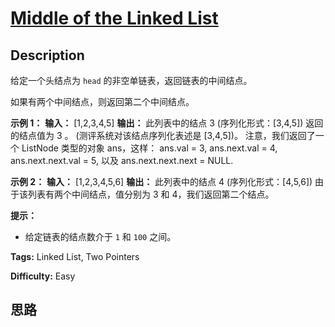 # [Middle of the Linked List][title]

## Description

给定一个头结点为 `head` 的非空单链表，返回链表的中间结点。

如果有两个中间结点，则返回第二个中间结点。

**示例 1：**
            **输入：** [1,2,3,4,5]    **输出：** 此列表中的结点 3 (序列化形式：[3,4,5])    返回的结点值为 3 。 (测评系统对该结点序列化表述是 [3,4,5])。    注意，我们返回了一个 ListNode 类型的对象 ans，这样：    ans.val = 3, ans.next.val = 4, ans.next.next.val = 5, 以及 ans.next.next.next = NULL.    

**示例 2：**
            **输入：** [1,2,3,4,5,6]    **输出：** 此列表中的结点 4 (序列化形式：[4,5,6])    由于该列表有两个中间结点，值分别为 3 和 4，我们返回第二个结点。    

**提示：**

  * 给定链表的结点数介于 `1` 和 `100` 之间。


**Tags:** Linked List, Two Pointers

**Difficulty:** Easy

## 思路

[title]: https://leetcode-cn.com/problems/middle-of-the-linked-list
